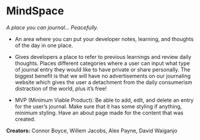 # MindSpace
*A place you can journal… Peacefully.*

- An area where you can put your developer notes, learning, and thoughts of the day in one place. 

- Gives developers a place to refer to previous learnings and review daily thoughts. Places different categories where a user can input what type of journal entry they would like to have private or share personally. The biggest benefit is that we will have no advertisements on our journaling website which gives the user a detachment from the daily consumerism distraction of the world, plus it’s free!

- MVP (Minimum Viable Product): Be able to add, edit, and delete an entry for the user’s journal. Make sure that it has some styling if anything, minimum styling. Have an about page made for the content that was created. 

**Creators:**
Connor Boyce, Willem Jacobs, Alex Payne, David Waiganjo
